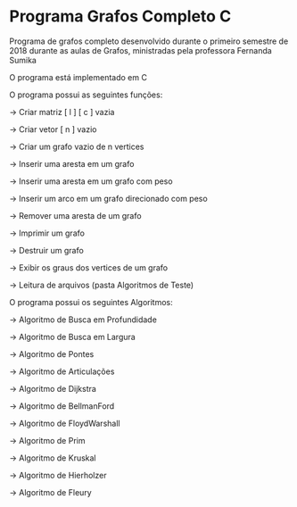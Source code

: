 # Programa Grafos Completo C

Programa de grafos completo desenvolvido durante o primeiro semestre de 2018 durante as aulas de Grafos, ministradas pela professora Fernanda Sumika

O programa está implementado em C 

O programa possui as seguintes funções:

-> Criar matriz [ l ] [ c ] vazia

-> Criar vetor [ n ] vazio

-> Criar um grafo vazio de n vertices

-> Inserir uma aresta em um grafo

-> Inserir uma aresta em um grafo com peso

-> Inserir um arco em um grafo direcionado com peso

-> Remover uma aresta de um grafo

-> Imprimir um grafo

-> Destruir um grafo

-> Exibir os graus dos vertices de um grafo

-> Leitura de arquivos (pasta Algoritmos de Teste)

O programa possui os seguintes Algoritmos:

-> Algoritmo de Busca em Profundidade

-> Algoritmo de Busca em Largura


-> Algoritmo de Pontes


-> Algoritmo de Articulações


-> Algoritmo de Dijkstra


-> Algoritmo de BellmanFord


-> Algoritmo de FloydWarshall


-> Algoritmo de Prim


-> Algoritmo de Kruskal


-> Algoritmo de Hierholzer


-> Algoritmo de Fleury

